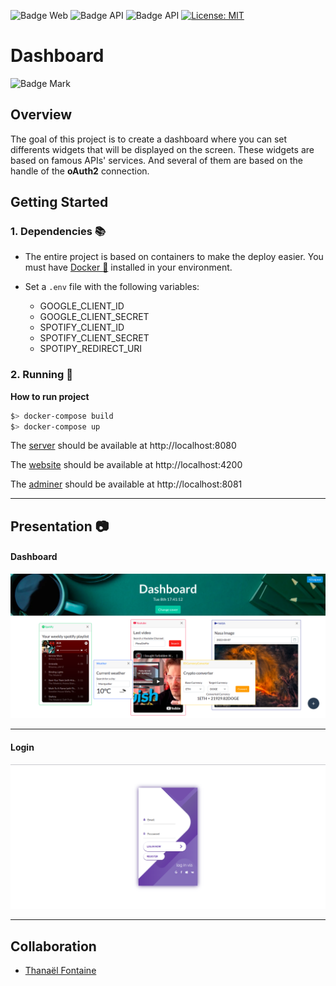 ![Badge Web](https://img.shields.io/badge/Web-Angular-red?logo=angular)
![Badge API](https://img.shields.io/badge/API-Flask-dark?logo=Flask&color=black)
![Badge API](https://img.shields.io/badge/Database-MySQL-blue?logo=MySQL)
[![License: MIT](https://img.shields.io/badge/License-MIT-yellow.svg)](https://opensource.org/licenses/MIT)

# Dashboard

![Badge Mark](https://img.shields.io/badge/Module%20Mark-A-%2372FA08.svg?&style=for-the-badge&logoColor=black)

## Overview

The goal of this project is to create a dashboard where you can set differents widgets that will be displayed on the screen. These widgets are based on famous APIs' services. And several of them are based on the handle of the **oAuth2** connection.

## Getting Started

### 1. Dependencies :books:

- The entire project is based on containers to make the deploy easier. You must have [Docker :whale:](https://docs.docker.com/get-docker/) installed in your environment.

- Set a `.env` file with the following variables:
    - GOOGLE_CLIENT_ID
    - GOOGLE_CLIENT_SECRET
    - SPOTIFY_CLIENT_ID
    - SPOTIFY_CLIENT_SECRET
    - SPOTIPY_REDIRECT_URI

### 2. Running :rocket:

**How to run project**

```bash
$> docker-compose build
$> docker-compose up
```

The [server](http://localhost:8080) should be available at http://localhost:8080

The [website](http://localhost:4200) should be available at http://localhost:4200

The [adminer](http://localhost:8081) should be available at http://localhost:8081

---

## Presentation :camera:

#### Dashboard

![](../../../images/dashboard.png)

---

#### Login

![](../../../images/dashboard-login.png)

---

## Collaboration

- [Thanaël Fontaine](https://github.com/ThanaelFontaine)
